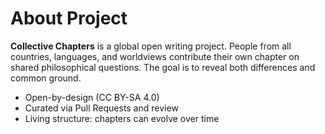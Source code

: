 # About Project

**Collective Chapters** is a global open writing project. People from all countries, languages, and worldviews contribute their own chapter on shared philosophical questions. The goal is to reveal both differences and common ground.

- Open-by-design (CC BY-SA 4.0)
- Curated via Pull Requests and review
- Living structure: chapters can evolve over time
